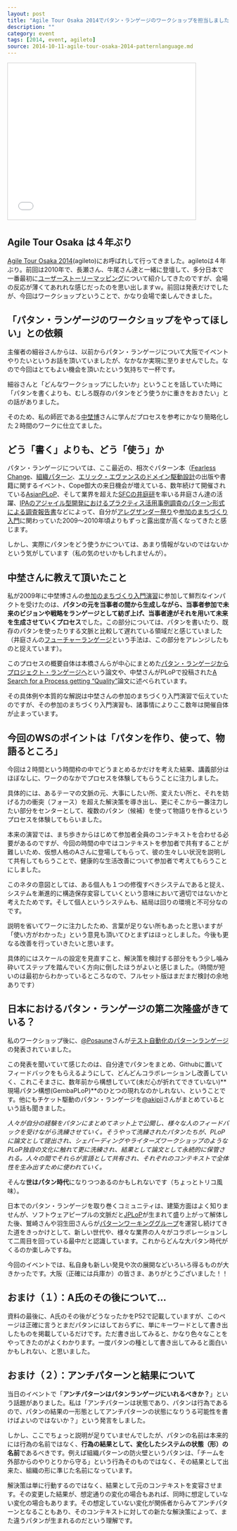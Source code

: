```yaml
---
layout: post
title: "Agile Tour Osaka 2014でパタン・ランゲージのワークショップを担当しました"
description: ""
category: event
tags: [2014, event, agileto]
source: 2014-10-11-agile-tour-osaka-2014-patternlanguage.md
---
```


<iframe src="//www.slideshare.net/slideshow/embed_code/40186961?rel=0" width="427" height="356" frameborder="0" marginwidth="0" marginheight="0" scrolling="no" style="border:1px solid #CCC; border-width:1px; margin-bottom:5px; max-width: 100%;" allowfullscreen> </iframe>

## Agile Tour Osaka は４年ぶり

[Agile Tour Osaka 2014](http://kokucheese.com/event/index/215376/)(agileto)にお呼ばれして行ってきました。agiletoは４年ぶり。前回は2010年で、長瀬さん、牛尾さん達と一緒に登壇して、多分日本で一番最初に[ユーザーストーリーマッピング](http://www.slideshare.net/kkd/user-story-mapping-for-agile-team)について紹介してきたのですが、会場の反応が薄くてあれれな感じだったのを思い出しますｗ。前回は発表だけでしたが、今回はワークショップということで、かなり会場で楽しんできました。

## 「パタン・ランゲージのワークショップをやってほしい」との依頼

主催者の細谷さんからは、以前からパタン・ランゲージについて大阪でイベントやりたいというお話を頂いていましたが、なかなか実現に至りませんでした。なので今回はとてもよい機会を頂いたという気持ちで一杯です。

細谷さんと「どんなワークショップにしたいか」ということを話していた時に「パタンを書くよりも、むしろ既存のパタンをどう使うかに重きをおきたい」との話がありました。

そのため、私の師匠である[中埜博](http://ces.mitohorin.com/)さんに学んだプロセスを参考にかなり簡略化した２時間のワークに仕立てました。

## どう「書く」よりも、どう「使う」か

パタン・ランゲージについては、ここ最近の、相次ぐパターン本（[Fearless Change](http://www.amazon.co.jp/gp/product/462108786X/ref=as_li_ss_tl?ie=UTF8&camp=247&creative=7399&creativeASIN=462108786X&linkCode=as2&tag=giantech-22)、[組織パターン](http://www.amazon.co.jp/gp/product/4798128449/ref=as_li_ss_tl?ie=UTF8&camp=247&creative=7399&creativeASIN=4798128449&linkCode=as2&tag=giantech-22)、[エリック・エヴァンスのドメイン駆動設計](http://www.amazon.co.jp/gp/product/4798121967/ref=as_li_ss_tl?ie=UTF8&camp=247&creative=7399&creativeASIN=4798121967&linkCode=as2&tag=giantech-22)の出版や書籍に関するイベント、Cope御大の来日機会が増えている、数年続けて開催されている[AsianPLoP](http://patterns-wg.fuka.info.waseda.ac.jp/asianplop/)、そして業界を超えた[SFCの井庭研](http://web.sfc.keio.ac.jp/~iba/)を率いる井庭さん達の活躍、[IPAのアジャイル型開発におけるプラクティス活用事例調査のパターン形式による調査報告書](http://www.ipa.go.jp/sec/softwareengineering/reports/20130319.html)などによって、自分が[アレグザンダー祭り](http://objectclub.jp/event/2010alexander/)や[参加のまちづくり入門](http://kokucheese.com/event/index/1610/)に関わっていた2009〜2010年頃よりもずっと露出度が高くなってきたと感じます。

しかし、実際にパタンをどう使うかについては、あまり情報がないのではないかという気がしています（私の気のせいかもしれませんが）。

## 中埜さんに教えて頂いたこと

私が2009年に中埜博さんの[参加のまちづくり入門演習](http://ces.mitohorin.com/?p=389)に参加して鮮烈なインパクトを受けたのは、**パタンの元を当事者の間から生成しながら、当事者参加で未来のビジョンや戦略をランゲージとして紡ぎ上げ、当事者達がそれを用いて未来を生成させていくプロセス**でした。この部分については、パタンを書いたり、既存のパタンを使ったりする文脈と比較して遅れている領域だと感じていました（井庭さんの[フューチャーランゲージ](http://web.sfc.keio.ac.jp/~iba/sb/log/eid406.html)という手法は、この部分をアレンジしたものと捉えています）。

このプロセスの概要自体は本橋さんらが中心にまとめた[パタン・ランゲージからプロジェクト・ランゲージへ](http://patterns-wg.fuka.info.waseda.ac.jp/asianplop/proceedings2011/asianplop2011_submission_25.pdf)という論文や、中埜さんがPLoPで投稿された[A Search for
 a Process getting “Quality”](http://patterns-wg.fuka.info.waseda.ac.jp/asianplop/proceedings2010/19-QualityProcess.pdf)論文に述べられています。

その具体例や本質的な解説は中埜さんの参加のまちづくり入門演習で伝えていたのですが、その参加のまちづくり入門演習も、諸事情によりここ数年は開催自体が止まっています。

## 今回のWSのポイントは「パタンを作り、使って、物語るところ」

今回は２時間という時間枠の中でどうまとめるかだけを考えた結果、講義部分はほぼなしに、ワークのなかでプロセスを体験してもらうことに注力しました。

具体的には、あるテーマの文脈の元、大事にしたい所、変えたい所と、それを妨げる力の衝突（フォース）を超えた解決策を導き出し、更にそこから一番注力したい部分をセンターとして、複数のパタン（候補）を使って物語りを作るというプロセスを体験してもらいました。

本来の演習では、まち歩きからはじめて参加者全員のコンテキストを合わせる必要があるのですが、今回の時間の中ではコンテキストを参加者で共有することが難しいため、仮想人格のAさんに登場してもらって、彼の生々しい状況を説明して共有してもらうことで、健康的な生活改善について参加者で考えてもらうことにしました。

このネタの意図としては、ある個人も１つの修復すべきシステムであると捉え、システムを漸進的に構造保存変容していくという意味において適切ではないかと考えたためです。そして個人というシステムも、結局は回りの環境と不可分なのです。

説明を省いてワークに注力したため、言葉が足りない所もあったと思いますが「使い方がわかった」という意見も頂いてひとまずはほっとしました。今後も更なる改善を行っていきたいと思います。

具体的にはスケールの設定を見直すこと、解決策を検討する部分をもう少し噛み砕いてステップを踏んでいく方向に倒したほうがよいと感じました。（時間が短いのは最初からわかっているところなので、フルセット版はまだまだ検討の余地ありです）

## 日本におけるパタン・ランゲージの第二次隆盛がきている？

私のワークショップ後に、[@Posaune](https://twitter.com/Posaune)さんが[テスト自動化のパターンランゲージ](https://github.com/KenColle/AutomationPatternLanguage)の発表されていました。 

この発表を聞いていて感じたのは、自分達でパタンをまとめ、Githubに置いてフィードバックをもらえるようにして、どんどんコラボレーションし改善していく、これこそまさに、数年前から構想していて(未だ心が折れてできていない)**現場パタン構想(GembaPLoP)**のひとつの現れなのかしれない、ということです。他にもチケット駆動のパタン・ランゲージを[@akipii](http://twitter.com/akipii)さんがまとめているという話も聞きました。

*人々が自分の経験をパタンにまとめてネット上で公開し、様々な人のフィードバックを受けながら洗練させていく。そうやって洗練されたパタンたちが、PLoPに論文として提出され、シェパーディングやライターズワークショップのようなPLoP独自の文化に触れて更に洗練され、結果として論文として永続的に保管される。人々の間でそれらが言語として共有され、それぞれのコンテキストで全体性を生み出すために使われていく。*

そんな**世はパタン時代**になりつつあるのかもしれないです（ちょっとトリコ風味）。

日本でのパタン・ランゲージを取り巻くコミュニティは、建築方面はよく知りませんが、ソフトウェアピープルの文脈だと[JPLoP](http://patterns-wg.fuka.info.waseda.ac.jp/japanplop/index.htm)が生まれて盛り上がって解体した後、鷲崎さんや羽生田さんらが[パターンワーキンググループ](http://patterns-wg.fuka.info.waseda.ac.jp/index.html)を運営し続けてきた道をきっかけとして、新しい世代や、様々な業界の人々がコラボレーションして二周目を回っている最中だと認識しています。これからどんな大パタン時代がくるのか楽しみですね。

今回のイベントでは、私自身も新しい発見や次の展開などいろいろ得るものが大きかったです。大阪（正確には兵庫か）の皆さま、ありがとうございました！！

## おまけ（１）：A氏のその後について...

資料の最後に、A氏のその後がどうなったかをP52で記載していますが、このページは正確に言うとまだパタンにはしておらずに、単にキーワードとして書き出したものを掲載しているだけです。ただ書き出してみると、かなり色々なことをやってきたのがよくわかります。一度パタンの種として書き出してみると面白いかもしれない、と思いました。

## おまけ（２）：アンチパターンと結果について

当日のイベントで「**アンチパターンはパタンランゲージにいれるべきか？**」という話題がありました。私は「アンチパターンは状態であり、パタンは行為であるので、パタンの結果の一形態としてアンチパターンの状態になりうる可能性を書けばよいのではないか？」という発言をしました。

しかし、ここでちょっと説明が足りていませんでしたが、パタンの名前は本来的には行為の名前ではなく、**行為の結果として、変化したシステムの状態（形）の名前**であるべきです。例えば組織パターンの防火壁というパタンは、「チームを外部からのやりとりから守る」という行為そのものではなく、その結果として出来た、組織の形に準じた名前になっています。

解決策は単に行動するのではなく、結果として元のコンテキストを変容させます。その変更した結果が、想定通りの変化の場合もあれば、同時に想定していない変化の場合もあります。その想定していない変化が関係者からみてアンチパターンとなることもあり、そのコンテキストに対しての新たな解決策によって、また違うパタンが生まれるのだという理解です。